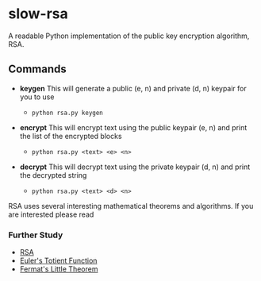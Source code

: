 # slow-rsa
A readable Python implementation of the public key encryption algorithm, RSA.

## Commands
* **keygen** This will generate a public (e, n) and private (d, n) keypair for you to use
    - `python rsa.py keygen`

* **encrypt** This will encrypt text using the public keypair (e, n) and print the list of the encrypted blocks
    - `python rsa.py <text> <e> <n>`

* **decrypt** This will decrypt text using the private keypair (d, n) and print the decrypted string
    - `python rsa.py <text> <d> <n>`


RSA uses several interesting mathematical theorems and algorithms. If you are interested please read

### Further Study
* [RSA](https://en.wikipedia.org/wiki/RSA)
* [Euler's Totient Function](https://en.wikipedia.org/wiki/Euler%27s_totient_function)
* [Fermat's Little Theorem](https://en.wikipedia.org/wiki/Fermat%27s_little_theorem)

